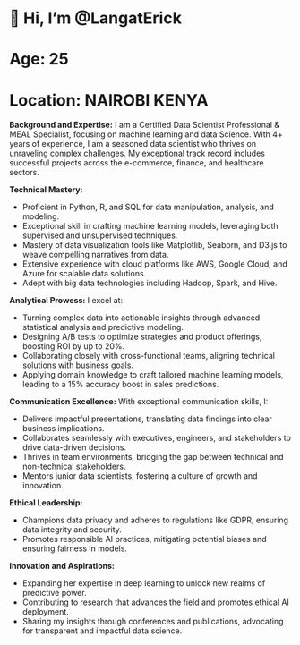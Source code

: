 # 👋 Hi, I’m @LangatErick
# Age: 25
# Location: NAIROBI KENYA

**Background and Expertise:**
I am a Certified Data Scientist Professional & MEAL Specialist, focusing on machine learning and data Science. With 4+ years of experience, I am a seasoned data scientist who thrives on unraveling complex challenges. My exceptional track record includes successful projects across the e-commerce, finance, and healthcare sectors.

**Technical Mastery:**
- Proficient in Python, R, and SQL for data manipulation, analysis, and modeling.
- Exceptional skill in crafting machine learning models, leveraging both supervised and unsupervised techniques.
- Mastery of data visualization tools like Matplotlib, Seaborn, and D3.js to weave compelling narratives from data.
- Extensive experience with cloud platforms like AWS, Google Cloud, and Azure for scalable data solutions.
- Adept with big data technologies including Hadoop, Spark, and Hive.

**Analytical Prowess:**
I excel at:
- Turning complex data into actionable insights through advanced statistical analysis and predictive modeling.
- Designing A/B tests to optimize strategies and product offerings, boosting ROI by up to 20%.
- Collaborating closely with cross-functional teams, aligning technical solutions with business goals.
- Applying domain knowledge to craft tailored machine learning models, leading to a 15% accuracy boost in sales predictions.

**Communication Excellence:**
With exceptional communication skills, I:
- Delivers impactful presentations, translating data findings into clear business implications.
- Collaborates seamlessly with executives, engineers, and stakeholders to drive data-driven decisions.
- Thrives in team environments, bridging the gap between technical and non-technical stakeholders.
- Mentors junior data scientists, fostering a culture of growth and innovation.

**Ethical Leadership:**
- Champions data privacy and adheres to regulations like GDPR, ensuring data integrity and security.
- Promotes responsible AI practices, mitigating potential biases and ensuring fairness in models.

**Innovation and Aspirations:**

- Expanding her expertise in deep learning to unlock new realms of predictive power.
- Contributing to research that advances the field and promotes ethical AI deployment.
- Sharing my insights through conferences and publications, advocating for transparent and impactful data science.
